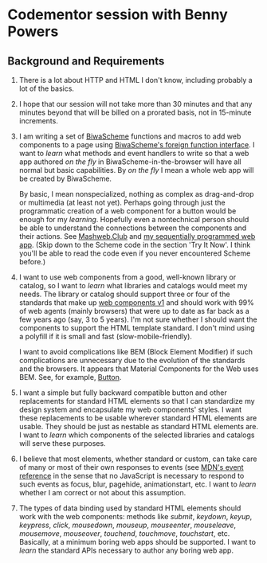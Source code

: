 # Codementor session with Benny Powers

## Background and Requirements

1. There is a lot about HTTP and HTML I don't know, including probably a lot
   of the basics.

1. I hope that our session will not take more than 30 minutes and that any
   minutes beyond that will be billed on a prorated basis, not in 15-minute
   increments.

1. I am writing a set of [BiwaScheme](https://www.biwascheme.org/) functions
   and macros to add web components to a page using
   [BiwaScheme's foreign function interface](https://www.biwascheme.org/doc/reference.html#js-interface).
   I want to *learn* what methods and event handlers to write so that a web app
   authored *on the fly* in BiwaScheme-in-the-browser will have all normal but
   basic capabilities. By *on the fly* I mean a whole web app will be created
   by BiwaScheme.
   
   By basic, I mean nonspecialized, nothing as complex as drag-and-drop or
   multimedia (at least not yet). Perhaps going through just the programmatic
   creation of a web component for a button would be enough for my *learning*.
   Hopefully even a nontechnical person should be able to understand the
   connections between the components and their actions. See
   [Mashweb.Club](http://mashweb.club/) and
   [my sequentially programmed web app](https://doc.mashweb.club/experiments/seq_webapp_biwascheme/). (Skip down to the Scheme code in the section
   'Try It Now'. I think you'll be able to read the code even if you never
   encountered Scheme before.)

1. I want to use web components from a good, well-known library or catalog,
   so I want to *learn* what libraries and catalogs would meet my needs.
   The library or catalog should support three or four of the standards
   that make up
   [web components v1](https://www.webcomponents.org/introduction) and should
   work with 99% of web agents (mainly browsers) that were up to date as far
   back as a few years ago (say, 3 to 5 years). I'm not sure whether I should
   want the components to support the HTML template standard.
   I don't mind using a polyfill if it is small and fast (slow-mobile-friendly).

   I want to avoid complications like BEM (Block Element Modifier) if such
   complications are unnecessary due to the evolution of the standards and the
   browsers. It appears that Material Components for the Web uses BEM.
   See, for example,
   [Button](https://material-components.github.io/material-components-web-catalog/#/component/button).

1. I want a simple but fully backward compatible button and other replacements
   for standard HTML elements so that I can standardize my design system
   and encapsulate my web components' styles. I want these replacements to be
   usable wherever standard HTML elements are usable. They should be just as
   nestable as standard HTML elements are. I want to *learn* which components
   of the selected libraries and catalogs will serve these purposes.

1. I believe that most elements, whether standard or custom, can take care of
   many or most of their own responses to events
   (see [MDN's event reference](https://developer.mozilla.org/en-US/docs/Web/Events#Standard_events )
   in the sense that no JavaScript is necessary to respond to such events
   as focus, blur, pagehide, animationstart, etc. I want to *learn* whether
   I am correct or not about this assumption.

1. The types of data binding used by standard HTML elements should work with
   the web components: methods like *submit*, *keydown*, *keyup*, *keypress*,
   *click*, *mousedown*, *mouseup*, *mouseenter*, *mouseleave*, *mousemove*,
   *mouseover*, *touchend*, *touchmove*, *touchstart*, etc.
   Basically, at a minimum boring web apps should be supported.
   I want to *learn* the standard APIs necessary to author any boring web app. 
